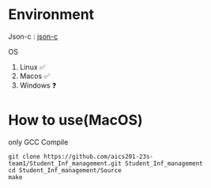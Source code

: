 # Environment

Json-c : [json-c](https://github.com/json-c/json-c)

OS

1. Linux ✅
2. Macos ✅
3. Windows ❓


# How to use(MacOS)

only GCC Compile
```
git clone https://github.com/aics201-23s-team1/Student_Inf_management.git Student_Inf_management
cd Student_Inf_management/Source
make
```

